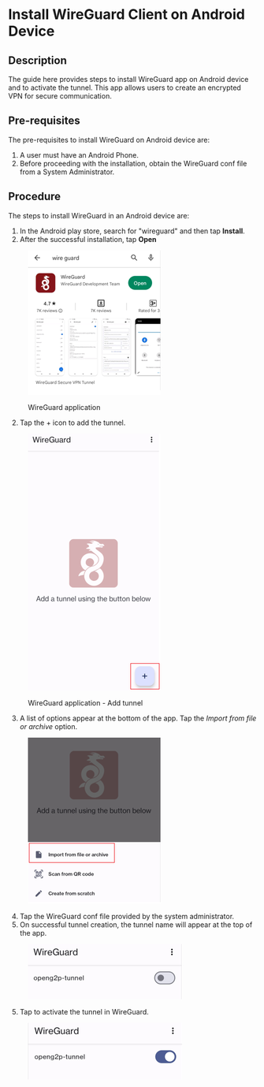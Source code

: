 # Install WireGuard Client on Android Device

## Description

The guide here provides steps to install WireGuard app on Android device and to activate the tunnel. This app allows users to create an encrypted VPN for secure communication.

## Pre-requisites

The pre-requisites to install WireGuard on Android device are:

1. A user must have an Android Phone.&#x20;
2. Before proceeding with the installation, obtain the WireGuard conf file from a System Administrator.&#x20;

## Procedure

The steps to install WireGuard in an Android device are:

1. In the Android play store, search for "wireguard" and then tap **Install**.
2. After the successful installation, tap **Open**

<figure><img src="../../.gitbook/assets/search-wireguard.png" alt=""><figcaption><p>WireGuard application</p></figcaption></figure>

2. Tap the + icon to add the tunnel.

<figure><img src="../../.gitbook/assets/add-wireguard-tunnel.png" alt=""><figcaption><p>WireGuard application - Add tunnel</p></figcaption></figure>

3. A list of options appear at the bottom of the app. Tap the _Import from file or archive_ option.

<figure><img src="../../.gitbook/assets/import-from-file.png" alt=""><figcaption></figcaption></figure>

4. Tap the WireGuard conf file provided by the system administrator.&#x20;
5. On successful tunnel creation, the tunnel name will appear at the top of the app.

<figure><img src="../../.gitbook/assets/inactive-wireguard-tunnel.png" alt=""><figcaption></figcaption></figure>

5. Tap to activate the tunnel in WireGuard.

<figure><img src="../../.gitbook/assets/active-wireguard-tunnel.png" alt=""><figcaption></figcaption></figure>
